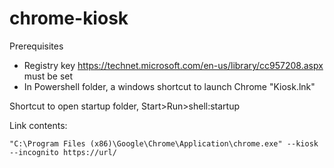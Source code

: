 # chrome-kiosk

Prerequisites

* Registry key https://technet.microsoft.com/en-us/library/cc957208.aspx must be set
* In Powershell folder, a windows shortcut to launch Chrome "Kiosk.lnk"

Shortcut to open startup folder, Start>Run>shell:startup

Link contents:


`"C:\Program Files (x86)\Google\Chrome\Application\chrome.exe" --kiosk --incognito https://url/`
